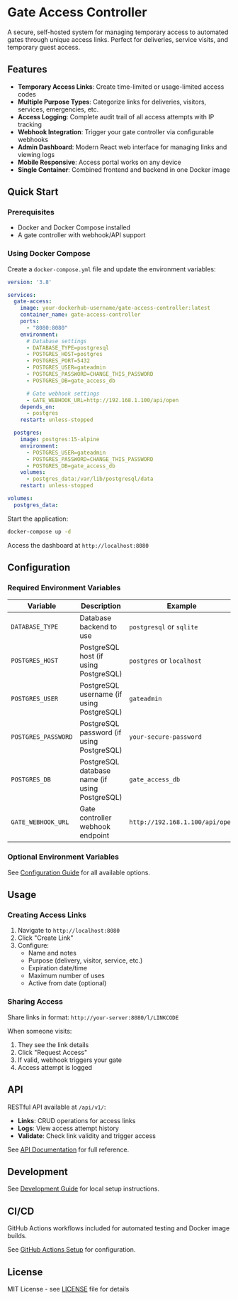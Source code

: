 # Gate Access Controller

A secure, self-hosted system for managing temporary access to automated gates through unique access links. Perfect for deliveries, service visits, and temporary guest access.

## Features

- **Temporary Access Links**: Create time-limited or usage-limited access codes
- **Multiple Purpose Types**: Categorize links for deliveries, visitors, services, emergencies, etc.
- **Access Logging**: Complete audit trail of all access attempts with IP tracking
- **Webhook Integration**: Trigger your gate controller via configurable webhooks
- **Admin Dashboard**: Modern React web interface for managing links and viewing logs
- **Mobile Responsive**: Access portal works on any device
- **Single Container**: Combined frontend and backend in one Docker image

## Quick Start

### Prerequisites
- Docker and Docker Compose installed
- A gate controller with webhook/API support

### Using Docker Compose

Create a `docker-compose.yml` file and update the environment variables:

```yaml
version: '3.8'

services:
  gate-access:
    image: your-dockerhub-username/gate-access-controller:latest
    container_name: gate-access-controller
    ports:
      - "8080:8080"
    environment:
      # Database settings
      - DATABASE_TYPE=postgresql
      - POSTGRES_HOST=postgres
      - POSTGRES_PORT=5432
      - POSTGRES_USER=gateadmin
      - POSTGRES_PASSWORD=CHANGE_THIS_PASSWORD
      - POSTGRES_DB=gate_access_db

      # Gate webhook settings
      - GATE_WEBHOOK_URL=http://192.168.1.100/api/open
    depends_on:
      - postgres
    restart: unless-stopped

  postgres:
    image: postgres:15-alpine
    environment:
      - POSTGRES_USER=gateadmin
      - POSTGRES_PASSWORD=CHANGE_THIS_PASSWORD
      - POSTGRES_DB=gate_access_db
    volumes:
      - postgres_data:/var/lib/postgresql/data
    restart: unless-stopped

volumes:
  postgres_data:
```

Start the application:

```bash
docker-compose up -d
```

Access the dashboard at `http://localhost:8080`

## Configuration

### Required Environment Variables

| Variable | Description | Example |
|----------|-------------|---------|
| `DATABASE_TYPE` | Database backend to use | `postgresql` or `sqlite` |
| `POSTGRES_HOST` | PostgreSQL host (if using PostgreSQL) | `postgres` or `localhost` |
| `POSTGRES_USER` | PostgreSQL username (if using PostgreSQL) | `gateadmin` |
| `POSTGRES_PASSWORD` | PostgreSQL password (if using PostgreSQL) | `your-secure-password` |
| `POSTGRES_DB` | PostgreSQL database name (if using PostgreSQL) | `gate_access_db` |
| `GATE_WEBHOOK_URL` | Gate controller webhook endpoint | `http://192.168.1.100/api/open` |

### Optional Environment Variables

See [Configuration Guide](docs/CONFIGURATION.md) for all available options.

## Usage

### Creating Access Links

1. Navigate to `http://localhost:8080`
2. Click "Create Link"
3. Configure:
   - Name and notes
   - Purpose (delivery, visitor, service, etc.)
   - Expiration date/time
   - Maximum number of uses
   - Active from date (optional)

### Sharing Access

Share links in format: `http://your-server:8080/l/LINKCODE`

When someone visits:
1. They see the link details
2. Click "Request Access"
3. If valid, webhook triggers your gate
4. Access attempt is logged

## API

RESTful API available at `/api/v1/`:

- **Links**: CRUD operations for access links
- **Logs**: View access attempt history
- **Validate**: Check link validity and trigger access

See [API Documentation](docs/API.md) for full reference.

## Development

See [Development Guide](docs/DEVELOPMENT.md) for local setup instructions.

## CI/CD

GitHub Actions workflows included for automated testing and Docker image builds.

See [GitHub Actions Setup](docs/GITHUB_ACTIONS_SETUP.md) for configuration.

## License

MIT License - see [LICENSE](LICENSE) file for details
